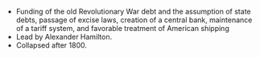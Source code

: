 - Funding of the old Revolutionary War debt and the assumption of state debts, passage of excise laws, creation of a central bank, maintenance of a tariff system, and favorable treatment of American shipping
- Lead by Alexander Hamilton.
- Collapsed after 1800.